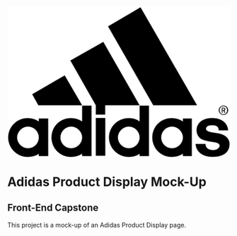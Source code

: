 <img src="adidas.png" align="center"/>

# Adidas Product Display Mock-Up

## Front-End Capstone

This project is a mock-up of an Adidas Product Display page.